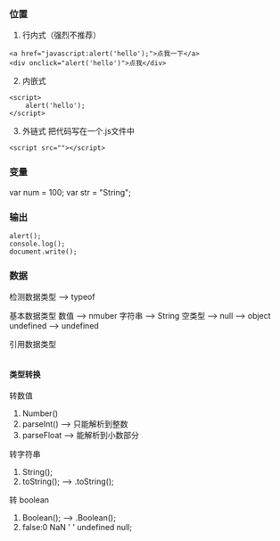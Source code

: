 ### 位置

1. 行内式（强烈不推荐）
```
<a href="javascript:alert('hello');">点我一下</a>
<div onclick="alert('hello')">点我</div>
```

2. 内嵌式
```
<script>
	alert('hello');
</script>
```

3. 外链式
把代码写在一个.js文件中
```
<script src=""></script>
```


### 变量
var num = 100;
var str = "String";


### 输出
```
alert();
console.log();
document.write();
```

### 数据

检测数据类型 --> typeof

基本数据类型
	数值 --> nmuber
	字符串 --> String
	空类型 -->  null --> object
			   		undefined --> undefined


引用数据类型

```

```



#### 类型转换

转数值

1. Number()
2. parseInt() --> 只能解析到整数
3. parseFloat --> 能解析到小数部分

转字符串

1. String();
2. toString(); --> .toString();

转 boolean

1. Boolean(); --> .Boolean();
2. false:0 NaN ' ' undefined null;